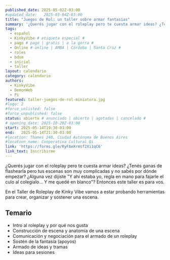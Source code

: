 ```yaml
---
published_date: 2025-05-02Z-03:00
#updated_date:   2025-03-04Z-03:00
title: "Juegos de Rol: un taller sobre armar fantasías"
summary: '¿Querés jugar con el roleplay pero te cuesta armar ideas? ¿Tenés ganas de flashearla pero tus escenas son muy complicadas y no sabés por dónde empezar? ¿Alguna vez dijiste "Y ahí estaba yo, regla en mano para fajarle el culo al colegialo... Y me quedé en blanco"? Entonces este taller es para vos. Vamos a estar probando herramientas para crear, organizar y sostener una escena.'
tags:
  - español
  - KinkyVibe # etiqueta especial #
  - pago # pago | gratis | a la gorra #
  - Online # online | AMBA | Córdoba | Santa Cruz #
  - roles
  - bdsm
  - inicial
  - taller
layout: calendario
category: calendario
authors:
  - KinkyVibe
  - DemonWeb
  - Pi
featured: taller-juegos-de-rol-miniatura.jpg
#logo: 2
#force_unlisted: false
#force_unpublished: false
status: abierto # anunciado | abierto | agotadas | cancelado #
# opening_date: 2025-10-20Z-03:00
start: 2025-05-14T19:30-03:00
end:   2025-05-14T21:30-03:00
#location: Thames 240, Ciudad Autónoma de Buenos Aires
#location_name: Cooperativa Cultural Qi
link: 'https://forms.gle/RyFAeXrmsf2Xi1qC6'
link_text: Inscribirme
---
```

¿Querés jugar con el roleplay pero te cuesta armar ideas? ¿Tenés ganas de flashearla pero tus escenas son muy complicadas y no sabés por dónde empezar? ¿Alguna vez dijiste "Y ahí estaba yo, regla en mano para fajarle el culo al colegialo... Y me quedé en blanco"? Entonces este taller es para vos. 

En el Taller de Roleplay de Kinky Vibe vamos a estar probando herramientas para crear, organizar y sostener una escena.

## Temario 
- Intro al roleplay y por qué nos gusta
- Construcción de escena y anatomía de una escena
- Comunicación y negociación para el armado de un roleplay 
- Sostén de la fantasía (apoyos)
- Armado de ideas y tramas
- Ideas para sesiones 
